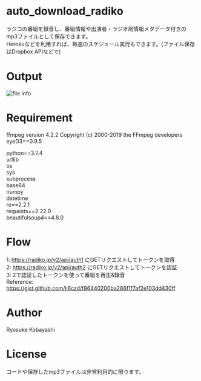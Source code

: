 # auto_download_radiko
ラジコの番組を録音し、番組情報や出演者・ラジオ局情報メタデータ付きのmp3ファイルとして保存できます。<br>
Herokuなどを利用すれば、毎週のスケジュール実行もできます。(ファイル保存はDropbox APIなどで)<br>

# Output
![file info](https://user-images.githubusercontent.com/58103830/82830715-74aca580-9ef1-11ea-96cc-82976d919241.png)

# Requirement
ffmpeg version 4.2.2 Copyright (c) 2000-2019 the FFmpeg developers<br>
eyeD3==0.9.5<br>

python==3.7.4<br>
  urllib<br>
  os<br>
  sys<br>
  subprocess<br>
  base64<br>
  numpy<br>
  datetime<br>
  re==2.2.1<br>
  requests==2.22.0<br>
  beautifulsoup4==4.8.0<br>

# Flow
  1: https://radiko.jp/v2/api/auth1 にGETリクエストしてトークンを取得<br>
  2: https://radiko.jp/v2/api/auth2 にGETリクエストしてトークンを認証<br>
  3: 2で認証したトークンを使って番組を再生&録音<br>
  Reference: https://gist.github.com/ji6czd/f86440200ba286f1f7af2e103dd430ff<br>


# Author
  Ryosuke Kobayashi<br>

# License
  コードや保存したmp3ファイルは非営利目的に限ります。<br>
